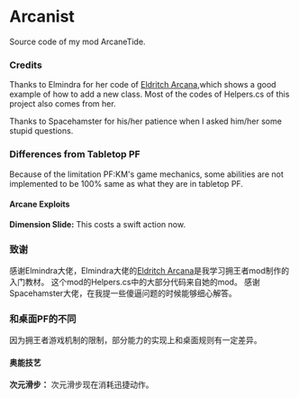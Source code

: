# Arcanist
Source code of my mod ArcaneTide.

### Credits
Thanks to Elmindra for her code of [Eldritch Arcana](https://github.com/jennyem/pathfinder-mods),which shows a good example of how to add a new class.
Most of the codes of Helpers.cs of this project also comes from her.

Thanks to Spacehamster for his/her patience when I asked him/her some stupid questions.


### Differences from Tabletop PF
Because of the limitation PF:KM's game mechanics, some abilities are not implemented to be 100% same as what they are in tabletop PF.
#### Arcane Exploits
**Dimension Slide:** This costs a swift action now.

### 致谢
感谢Elmindra大佬，Elmindra大佬的[Eldritch Arcana](https://github.com/jennyem/pathfinder-mods)是我学习拥王者mod制作的入门教材。
这个mod的Helpers.cs中的大部分代码来自她的mod。
感谢Spacehamster大佬，在我提一些傻逼问题的时候能够细心解答。

### 和桌面PF的不同
因为拥王者游戏机制的限制，部分能力的实现上和桌面规则有一定差异。
#### 奥能技艺
**次元滑步：** 次元滑步现在消耗迅捷动作。